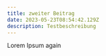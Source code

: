 ```yaml
---
title: zweiter Beitrag
date: 2023-05-23T08:54:42.129Z
description: Testbeschreibung
---
```

L﻿orem Ipsum again